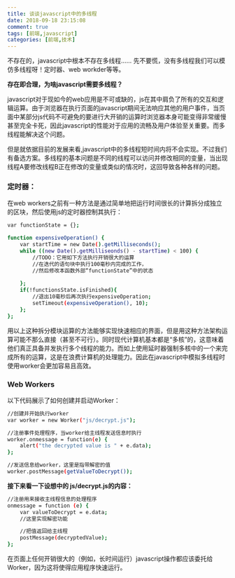 ```yaml
---
title: 谈谈javascript中的多线程
date: 2018-09-18 23:15:08
comment: true
tags: [前端,javascript]
categories: [前端,技术]
---
```

不存在的，javascript中根本不存在多线程......
先不要慌，没有多线程我们可以模仿多线程呀！定时器、web workder等等。

**存在即合理，为啥javascript需要多线程？**

javascript对于现如今的web应用是不可或缺的，js在其中肩负了所有的交互和逻辑运算。由于浏览器在执行页面的javascript期间无法响应其他的用户事件，当页面中某部分js代码不可避免的要进行大开销的运算时浏览器本身可能变得非常缓慢甚至完全卡死，因此javascript的性能对于应用的流畅及用户体验至关重要。而多线程能解决这个问题。

但是就依据目前的发展来看,javascript中的多线程短时间内将不会实现。不过我们有备选方案。多线程的基本问题是不同的线程可以访问并修改相同的变量，当出现线程A要修改线程B正在修改的变量或类似的情况时，这回导致各种各样的问题。

### 定时器：
在web workers之前有一种方法是通过简单地把运行时间很长的计算拆分成独立的区块，然后使用js的定时器控制其执行：
```bash
var functionState = {};

function expensiveOperation() {
    var startTime = new Date().getMilliseconds();
    while ((new Date().getMilliseonds() - startTime) < 100) {
        //TODO：它用如下方法执行开销很大的运算
        //在迭代的语句块中执行100毫秒内完成的工作，
        //然后修改本函数外部“functionState”中的状态
        
    };
    if(!functionsState.isFinished){
        //退出10毫秒后再次执行expensiveOperation;
        setTimeout(expensiveOperation(), 10);
    };
};
```

用以上这种拆分模块运算的方法能够实现快速相应的界面，但是用这种方法架构运算可能不那么直接（甚至不可行）。同时现代计算机基本都是“多核”的，这意味着他们真正具备并发执行多个线程的能力。而如上使用延时器强制多核中的一个来完成所有的运算，这是在浪费计算机的处理能力。因此在javascript中模拟多线程时使用worker会更加容易且高效。

### Web Workers
以下代码展示了如何创建并启动Worker：
```bash
//创建并开始执行worker
var worker = new Worker("js/decrypt.js");

//注册事件处理程序，当worker给主线程发送信息时执行
worker.onmessage = function(e) {
    alert("the decrypted value is " + e.data);
};

//发送信息给worker，这里是指带解密的值
worker.postMessage(getValueToDecrypt());
```

**接下来看一下设想中的 js/decrypt.js的内容：**
```bash
//注册用来接收主线程信息的处理程序
onmessage = function (e) {
    var valueToDecrypt = e.data; 
    //这里实现解密功能

    //把值返回给主线程
    postMessage(decryptedValue);
};
```

在页面上任何开销很大的（例如，长时间运行）javascript操作都应该委托给Worker，因为这将使得应用程序快速运行。